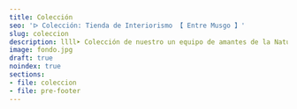```yaml
---
title: Colección
seo: 'ᐅ Colección: Tienda de Interiorismo 【 Entre Musgo 】'
slug: coleccion
description: llll➤ Colección de nuestro un equipo de amantes de la Naturaleza ☝ Tienda Especializada en Diseño de Interiores, Jardines Verticales y Paisajismo.
image: fondo.jpg
draft: true
noindex: true
sections:
- file: coleccion
- file: pre-footer
---
```

